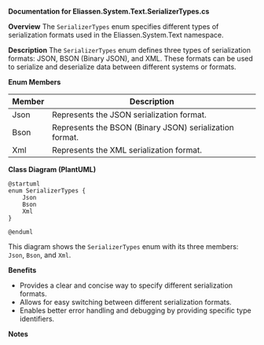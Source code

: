 **Documentation for Eliassen.System.Text.SerializerTypes.cs**

**Overview**
The `SerializerTypes` enum specifies different types of serialization formats used in the Eliassen.System.Text namespace.

**Description**
The `SerializerTypes` enum defines three types of serialization formats: JSON, BSON (Binary JSON), and XML. These formats can be used to serialize and deserialize data between different systems or formats.

**Enum Members**

| Member | Description |
| --- | --- |
| Json | Represents the JSON serialization format. |
| Bson | Represents the BSON (Binary JSON) serialization format. |
| Xml | Represents the XML serialization format. |

**Class Diagram (PlantUML)**
```plantuml
@startuml
enum SerializerTypes {
    Json
    Bson
    Xml
}

@enduml
```
This diagram shows the `SerializerTypes` enum with its three members: `Json`, `Bson`, and `Xml`.

**Benefits**

* Provides a clear and concise way to specify different serialization formats.
* Allows for easy switching between different serialization formats.
* Enables better error handling and debugging by providing specific type identifiers.

**Notes**